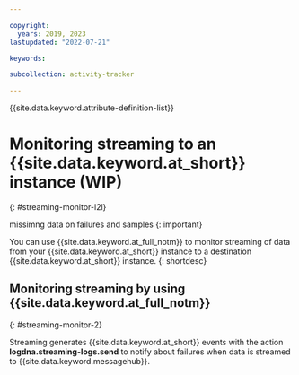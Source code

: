 ```yaml
---

copyright:
  years: 2019, 2023
lastupdated: "2022-07-21"

keywords:

subcollection: activity-tracker

---
```


{{site.data.keyword.attribute-definition-list}}

# Monitoring streaming to an {{site.data.keyword.at_short}} instance (WIP)
{: #streaming-monitor-l2l}

missimng data on failures and samples
{: important}

You can use {{site.data.keyword.at_full_notm}} to monitor streaming of data from your {{site.data.keyword.at_short}} instance to a destination {{site.data.keyword.at_short}} instance.
{: shortdesc}


## Monitoring streaming by using {{site.data.keyword.at_full_notm}}
{: #streaming-monitor-2}

Streaming generates {{site.data.keyword.at_short}} events with the action **logdna.streaming-logs.send** to notify about failures when data is streamed  to {{site.data.keyword.messagehub}}.
